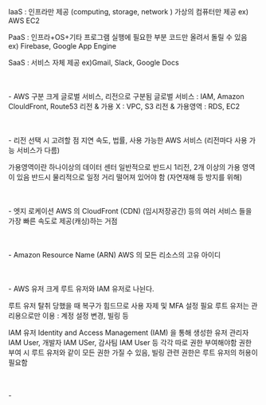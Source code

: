 IaaS : 인프라만 제공 (computing, storage, network )
가상의 컴퓨터만 제공
ex) AWS EC2

PaaS : 인프라+OS+기타 프로그램 실행에 필요한 부분
코드만 올려서 돌릴 수 있음
ex) Firebase, Google App Engine

SaaS : 서비스 자체 제공
ex)Gmail, Slack, Google Docs
<br><br><br>


-&nbsp;AWS 구분
크게 글로벌 서비스, 리전으로 구분됨
글로벌 서비스 : IAM, Amazon ClouldFront, Route53
리전 & 가용 X : VPC, S3
리전 & 가용영역 : RDS, EC2
<br><br><br>


-&nbsp;리전 선택 시 고려할 점 
지연 속도, 법률, 사용 가능한 AWS 서비스 (리전마다 사용 가능 서비스가 다름)
<br>

가용영역이란 하나이상의 데이터 센터
일반적으로 반드시 1리전, 2개 이상의 가용 영역이 있음
반드시 물리적으로 일정 거리 떨어져 있어야 함 (자연재해 등 방지를 위해)
<br><br><br>


-&nbsp;엣지 로케이션 
AWS 의 CloudFront (CDN) (임시저장공간) 등의 여러 서비스 들을 가장 빠른 속도로 제공(캐싱)하는 거점
<br><br><br>


-&nbsp;Amazon Resource Name (ARN)
AWS 의 모든 리소스의 고유 아이디
<br><br><br>


-&nbsp;AWS 유저
크게 루트 유저와 IAM 유저로 나뉜다.

루트 유저 
탈취 당했을 때 복구가 힘드므로 사용 자제 및 MFA 설정 필요
루트 유저는 관리용으로만 이용 : 계정 설정 변경, 빌링 등

IAM 유저
Identity and Access Management (IAM) 을 통해 생성한 유저
관리자 IAM User, 개발자 IAM USer, 감사팀 IAM User 등 각각 따로 권한 부여해야함
권한 부여 시 루트 유저와 같이 모든 권한 가질 수 있음, 빌링 관련 권한은 루트 유저의 허용이 필요함
<br><br><br>


-&nbsp;
